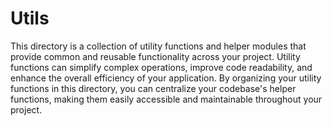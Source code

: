 # Utils

This directory is a collection of utility functions and helper modules that provide common and reusable functionality across your project. Utility functions can simplify complex operations, improve code readability, and enhance the overall efficiency of your application. By organizing your utility functions in this directory, you can centralize your codebase's helper functions, making them easily accessible and maintainable throughout your project.
